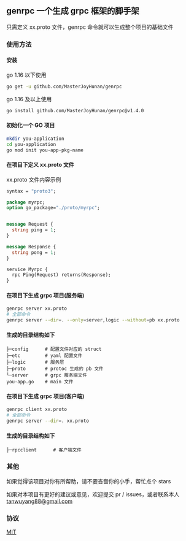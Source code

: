 ## genrpc 一个生成 grpc 框架的脚手架

只需定义 xx.proto 文件，genrpc 命令就可以生成整个项目的基础文件

### 使用方法

#### 安装

go 1.16 以下使用
```sh
go get -u github.com/MasterJoyHunan/genrpc
```
go 1.16 及以上使用
```sh
go install github.com/MasterJoyHunan/genrpc@v1.4.0
```

#### 初始化一个 GO 项目

```sh
mkdir you-application
cd you-application
go mod init you-app-pkg-name
```

#### 在项目下定义 xx.proto 文件

xx.proto 文件内容示例

```proto
syntax = "proto3";

package myrpc;
option go_package="./proto/myrpc";


message Request {
  string ping = 1;
}

message Response {
  string pong = 1;
}

service Myrpc {
  rpc Ping(Request) returns(Response);
}

```

#### 在项目下生成 grpc 项目(服务端)

```sh
genrpc server xx.proto
# 全部命令
genrpc server --dir=. --only=server,logic --without=pb xx.proto
```

#### 生成的目录结构如下

```
├─config      # 配置文件对应的 struct
├─etc         # yaml 配置文件
├─logic       # 服务层
├─proto       # protoc 生成的 pb 文件
└─server      # grpc 服务端文件
you-app.go    # main 文件
```

#### 在项目下生成 grpc 项目(客户端)

```sh
genrpc client xx.proto
# 全部命令
genrpc server --dir=. xx.proto
```

#### 生成的目录结构如下

```
├─rpcclient      # 客户端文件
```

### 其他

如果觉得该项目对你有所帮助，请不要吝啬你的小手，帮忙点个 stars

如果对本项目有更好的建议或意见，欢迎提交 pr / issues，或者联系本人 tanwuyang88@gmail.com

### 协议

[MIT](https://github.com/MasterJoyHunan/genrpc/blob/master/LICENSE)